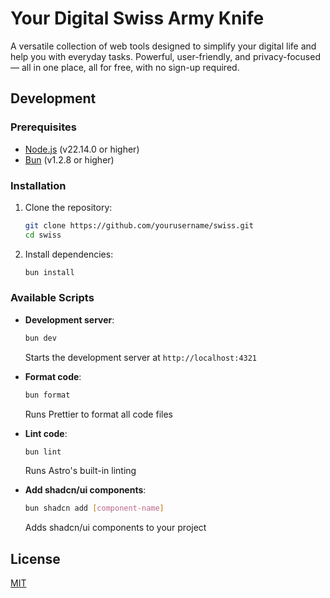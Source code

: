 # Your Digital Swiss Army Knife

A versatile collection of web tools designed to simplify your digital life and help you with everyday tasks. Powerful, user-friendly, and privacy-focused — all in one place, all for free, with no sign-up required.

## Development

### Prerequisites

- [Node.js](https://nodejs.org) (v22.14.0 or higher)
- [Bun](https://bun.sh) (v1.2.8 or higher)

### Installation

1. Clone the repository:
    ```bash
    git clone https://github.com/yourusername/swiss.git
    cd swiss
    ```
2. Install dependencies:
    ```bash
    bun install
    ```

### Available Scripts

- **Development server**:

    ```bash
    bun dev
    ```

    Starts the development server at `http://localhost:4321`

- **Format code**:

    ```bash
    bun format
    ```

    Runs Prettier to format all code files

- **Lint code**:

    ```bash
    bun lint
    ```

    Runs Astro's built-in linting

- **Add shadcn/ui components**:
    ```bash
    bun shadcn add [component-name]
    ```
    Adds shadcn/ui components to your project

## License

[MIT](LICENSE)
